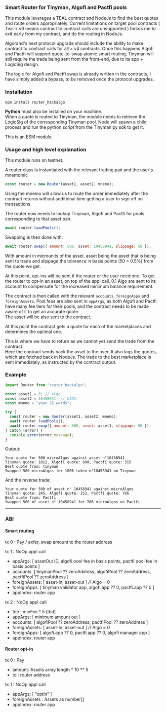 ### Smart Router for Tinyman, Algofi and Pactfi pools

This module leverages a TEAL contract and NodeJs to find the best quotes and route orders appropriately.
Current limitations on target pool contracts ( Teal < v6 means contract to contract calls are unsupported ) forces me to exit early from my contract, and do the routing in NodeJs.

Algorand's next protocol upgrade should include the ability to make contract to contract calls for all > v4 contracts. Once this happens Algofi and Pactfi will support quote-to-swap atomic smart routing, Tinyman will still require the trade being sent from the front-end, due to its app + LogicSig design.

The logic for Algofi and Pactfi swap is already written in the contracts, I have simply added a bypass, to be removed once the protocol upgrades.

### Installation

`npm install router_hackalgo`

**Python** must also be installed on your machine.  
When a quote is routed to Tinyman, the module needs to retrieve the LogicSig of the corresponding Tinyman pool. Node will spawn a child process and run the python script from the Tinyman py sdk to get it.

This is an ESM module.

### Usage and high level explanation

This module runs on testnet.

A router class is instantiated with the relevant trading pair and the user's mnemomic

```js
const router = new Router(asset1, asset2, mnemo);
```

Using the mnemo will allow us to route the order immediately after the contract returns without additional time getting a user to sign off on transactions.

The router now needs to lookup Tinyman, Algofi and Pactfi for pools corresponding to that asset pair.

```js
await router.loadPools();
```

Swapping is then done with:

```js
await router.swap({ amount: 500, asset: 10458941, slippage: 50 });
```

With amount in microunits of the asset, asset being the asset that is being sent to trade and slippage the tolerance in basis points (50 = 0.5%) from the quote we get.

At this point, opt-ins will be sent if the router or the user need one. To get the router to opt-in an asset, on top of the appl call, 0.1 Algo are sent to its account to compensate for the increased minimum balance requirement.

The contract is then called with the relevant `accounts`, `foreignApps` and `foreignAssets`. Pool fees are also sent in `appArgs`, as both Algofi and Pactfi have many fee tiers for their pools, and the contract needs to be made aware of it to get an accurate quote.  
The asset will be also sent to the contract.

At this point the contract gets a quote for each of the marketplaces and determines the optimal one.

This is where we have to return as we cannot yet send the trade from the contract.  
Here the contract sends back the asset to the user. It also logs the quotes, which are fetched back in NodeJs. The trade to the best marketplace is sent immediately, as instructed by the contract output.

### Example

```js
import Router from "router_hackalgo";

const asset1 = 0; // Algo
const asset2 = 10458941; // USDC;
const mnemo = "your 25 words";

try {
  const router = new Router(asset1, asset2, mnemo);
  await router.loadPools();
  await router.swap({ amount: 500, asset: asset1, slippage: 50 });
} catch (error) {
  console.error(error.message);
}
```

Output:

```
Your quote for 500 microAlgos against asset n°10458941
Tinyman quote: 1012, Algofi quote: 980, Pactfi quote: 315
Best quote from: Tinyman
Swapped 500 microAlgos for 1006 token n°10458941 on Tinyman
```

And the reverse trade:

```
Your quote for 500 of asset n° 10458941 against microAlgos
Tinyman quote: 245, Algofi quote: 252, Pactfi quote: 786
Best quote from: Pactfi
Swapped 500 of asset n° 10458941 for 786 microAlgos on Pactfi
```

---

### ABI

#### Smart routing

tx 0 : Pay / axfer, swap amount to the router address

tx 1 : NoOp appl call

- appArgs: [ assetOut ID, algofi pool fee in basis points, pactfi pool fee in basis points ]
- accounts: [ tinymanPool ?? zeroAddress, algofiPool ?? zeroAddress, pactfiPool ?? zeroAddress ]
- foreignAssets: [ asset-in, asset-out ] // Algo = 0
- foreignApps: [ tinyman validator app, algofi.app ?? 0, pactfi.app ?? 0 ]
- appIndex: router app

tx 2 : NoOp appl call

- fee : minFee \* 5 (tbd)
- appArgs: [ minimum amount out ]
- accounts: [ algofiPool ?? zeroAddress, pactfiPool ?? zeroAddress ]
- foreignAssets: [ asset-in, asset-out ] // Algo = 0
- foreignApps: [ algofi.app ?? 0, pactfi.app ?? 0, algofi manager app ]
- appIndex: router app

#### Router opt-in

tx 0 : Pay

- amount: Assets array length \* 10 \*\* 5
- to : router address

tx 1 : NoOp appl call

- appArgs: [ "optIn" ]
- foreignAssets : Assets as number[]
- appIndex: router app
